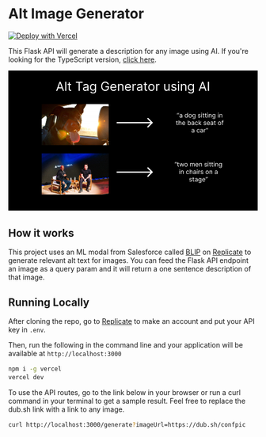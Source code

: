 # Alt Image Generator

[![Deploy with Vercel](https://vercel.com/button)](https://vercel.com/new/clone?repository-url=https://github.com/nutlope/alt-text-generator&env=REPLICATE_API_KEY&project-name=alt-tag-generator&repo-name=alt-tag-generator)

This Flask API will generate a description for any image using AI. If you're looking for the TypeScript version, [click here](https://github.com/vercel/examples/tree/main/solutions/alt-tag-generator).

![Alt Image Generator](ogimage.png)

## How it works

This project uses an ML modal from Salesforce called [BLIP](https://github.com/salesforce/BLIP) on [Replicate](https://replicate.com/) to generate relevant alt text for images. You can feed the Flask API endpoint an image as a query param and it will return a one sentence description of that image.

## Running Locally

After cloning the repo, go to [Replicate](https://replicate.com/) to make an account and put your API key in `.env`.

Then, run the following in the command line and your application will be available at `http://localhost:3000`

```bash
npm i -g vercel
vercel dev
```

To use the API routes, go to the link below in your browser or run a curl command in your terminal to get a sample result. Feel free to replace the dub.sh link with a link to any image.

```bash
curl http://localhost:3000/generate?imageUrl=https://dub.sh/confpic
```
